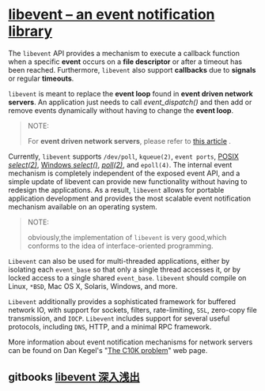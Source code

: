 # [libevent – an event notification library](http://libevent.org/)

The `libevent` API provides a mechanism to execute a callback function when a specific **event** occurs on a **file descriptor** or after a timeout has been reached. Furthermore, `libevent` also support **callbacks** due to **signals** or regular **timeouts**.

`libevent` is meant to replace the **event loop** found in **event driven network servers**. An application just needs to call *event_dispatch()* and then add or remove events dynamically without having to change the **event loop**.

> NOTE: 
>
> For **event driven network servers**, please refer to [this article](https://en.wikipedia.org/wiki/Event-driven_programming) .



Currently, `libevent` supports `/dev/poll`, `kqueue(2)`, `event ports`, [POSIX *select(2)*](http://manpages.debian.net/cgi-bin/man.cgi?query=select), [Windows *select()*](http://msdn.microsoft.com/en-us/library/ms740141(v=vs.85).aspx), [*poll(2)*](http://manpages.debian.net/cgi-bin/man.cgi?query=poll), and `epoll(4)`. The internal event mechanism is completely independent of the exposed event API, and a simple update of libevent can provide new functionality without having to redesign the applications. As a result, `libevent` allows for portable application development and provides the most scalable event notification mechanism available on an operating system. 

> NOTE:
>
> obviously,the implementation of `libevent` is very good,which conforms to the idea of interface-oriented programming.



`Libevent` can also be used for multi-threaded applications, either by isolating each `event_base` so that only a single thread accesses it, or by locked access to a single shared `event_base`. `libevent` should compile on Linux, `*BSD`, Mac OS X, Solaris, Windows, and more.



`Libevent` additionally provides a sophisticated framework for buffered network IO, with support for sockets, filters, rate-limiting, `SSL`, zero-copy file transmission, and `IOCP`. `Libevent` includes support for several useful protocols, including `DNS`, HTTP, and a minimal RPC framework.



More information about event notification mechanisms for network servers can be found on Dan Kegel's "[The C10K problem](http://www.kegel.com/c10k.html)" web page.



## gitbooks [libevent 深入浅出](https://aceld.gitbooks.io/libevent/content/)
